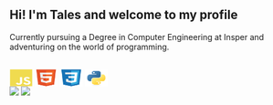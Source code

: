 ## Hi! I'm Tales and welcome to my profile
Currently pursuing a Degree in Computer Engineering at Insper and adventuring on the world of programming.
<div style="display: inline_block" ><br>
    <img align="center" alt="tales-Js" height="30" width="40" src="https://raw.githubusercontent.com/devicons/devicon/master/icons/javascript/javascript-plain.svg">
    <img align="center" alt="tales-HTML" height="30" width="40" src="https://raw.githubusercontent.com/devicons/devicon/master/icons/html5/html5-original.svg">
    <img align="center" alt="Tales-CSS" height="30" width="40" src="https://raw.githubusercontent.com/devicons/devicon/master/icons/css3/css3-original.svg">
    <img align="center" alt="Tales-Python" height="30" width="40" src="https://raw.githubusercontent.com/devicons/devicon/master/icons/python/python-original.svg">
</div>

<div>
    <img heigth = '180em'  src = "https://github-readme-stats.vercel.app/api?username=talesitf&theme=noctis_minimus&show_icons=true&include_all_commits=true&count_private=true"/>
    <img height="195em"  src="https://github-readme-stats.vercel.app/api/top-langs/?username=talesitf&layout=compact&langs_count=7&theme=noctis_minimus"/>
</div>

